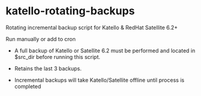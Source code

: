 # katello-rotating-backups
Rotating incremental backup script for Katello &amp; RedHat Satellite 6.2+

Run manually or add to cron

* A full backup of Katello or Satellite 6.2 must be performed and located in $src_dir before running this script. 

* Retains the last 3 backups.

* Incremental backups will take Katello/Satellite offline until process is completed
